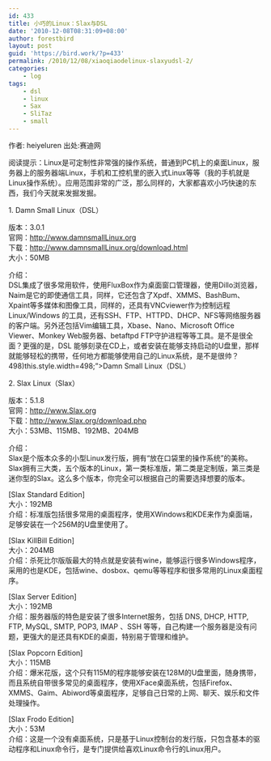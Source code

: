 ```yaml
---
id: 433
title: 小巧的Linux：Slax与DSL
date: '2010-12-08T08:31:09+08:00'
author: forestbird
layout: post
guid: 'https://bird.work/?p=433'
permalink: /2010/12/08/xiaoqiaodelinux-slaxyudsl-2/
categories:
    - log
tags:
    - dsl
    - linux
    - Sax
    - SliTaz
    - small
---
```


作者: heiyeluren 出处:赛迪网

阅读提示：Linux是可定制性非常强的操作系统，普通到PC机上的桌面Linux，服务器上的服务器端Linux，手机和工控机里的嵌入式Linux等等（我的手机就是Linux操作系统）。应用范围非常的广泛，那么同样的，大家都喜欢小巧快速的东西，我们今天就来发掘发掘。

1\. Damn Small Linux（DSL）

版本：3.0.1  
官网：http://www.damnsmallLinux.org  
下载：http://www.damnsmallLinux.org/download.html  
大小：50MB

介绍：  
DSL集成了很多常用软件，使用FluxBox作为桌面窗口管理器，使用Dillo浏览器，Naim是它的即使通信工具，同样，它还包含了Xpdf、XMMS、BashBum、Xpaint等多媒体和图像工具，同样的，还具有VNCviewer作为控制远程Linux/Windows 的工具，还有SSH、FTP、HTTPD、DHCP、NFS等网络服务器的客户端。另外还包括Vim编辑工具，Xbase、Nano、Microsoft Office Viewer、Monkey Web服务器、betaftpd FTP守护进程等等工具。是不是很全面？更强的是，DSL 能够刻录在CD上，或者安装在能够支持启动的U盘里，那样就能够轻松的携带，任何地方都能够使用自己的Linux系统，是不是很帅？ 498)this.style.width=498;”&gt;Damn Small Linux（DSL）

2\. Slax Linux（Slax）

版本：5.1.8  
官网：http://www.Slax.org  
下载：http://www.Slax.org/download.php  
大小：53MB、115MB、192MB、204MB

介绍：  
Slax是个版本众多的小型Linux发行版，拥有“放在口袋里的操作系统”的美称。Slax拥有三大类，五个版本的Linux，第一类标准版，第二类是定制版，第三类是迷你型的Slax。这么多个版本，你完全可以根据自己的需要选择想要的版本。

\[Slax Standard Edition\]  
大小：192MB  
介绍：标准版包括很多常用的桌面程序，使用XWindows和KDE来作为桌面端，足够安装在一个256M的U盘里使用了。

\[Slax KillBill Edition\]  
大小：204MB  
介绍：杀死比尔版版最大的特点就是安装有wine，能够运行很多Windows程序，采用的也是KDE，包括wine、dosbox、qemu等等程序和很多常用的Linux桌面程序。

\[Slax Server Edition\]  
大小：192MB  
介绍：服务器版的特色是安装了很多Internet服务，包括 DNS, DHCP, HTTP, FTP, MySQL, SMTP, POP3, IMAP 、SSH 等等，自己构建一个服务器是没有问题，更强大的是还具有KDE的桌面，特别易于管理和维护。

\[Slax Popcorn Edition\]  
大小：115MB  
介绍：爆米花版，这个只有115M的程序能够安装在128M的U盘里面，随身携带，而且系统自带很多常见的桌面程序，使用XFace桌面系统，包括Firefox、XMMS、Gaim、Abiword等桌面程序，足够自己日常的上网、聊天、娱乐和文件处理操作。

\[Slax Frodo Edition\]  
大小：53M  
介绍：这是一个没有桌面系统，只是基于Linux控制台的发行版，只包含基本的驱动程序和Linux命令行，是专门提供给喜欢Linux命令行的Linux用户。